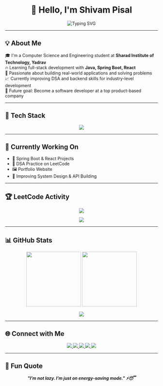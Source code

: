 <h1 align="center">👋 Hello, I'm Shivam Pisal</h1>
<p align="center">
  <img src="https://readme-typing-svg.demolab.com?font=Fira+Code&pause=1500&color=00FFFF&center=true&vCenter=true&width=600&lines=Full+Stack+Java+Developer;Spring+Boot+%7C+React;Problem+Solver+%26+Tech+Explorer;Building+and+Improving+Every+Day" alt="Typing SVG" />
</p>



---

## 💡 About Me

🎓 I'm a Computer Science and Engineering student at **Sharad Institute of Technology, Yadrav**  
🔥 Learning full-stack development with **Java, Spring Boot, React**  
💪 Passionate about building real-world applications and solving problems  
📈 Currently improving DSA and backend skills for industry-level development  
🎯 Future goal: Become a software developer at a top product-based company  

---

## 🚀 Tech Stack

<p align="center">
  <img src="https://skillicons.dev/icons?i=java,spring,react,html,css,js,mysql,git,github,vscode" />
</p>

---

## 🧠 Currently Working On

- 🔨 Spring Boot & React Projects
- 📘 DSA Practice on LeetCode
- 🖼️ Portfolio Website
- 🧪 Improving System Design & API Building

---

## 🏆 LeetCode Activity

<p align="center">
  <a href="https://leetcode.com/shivampisal00/" target="_blank">
    <img src="https://img.shields.io/badge/-LeetCode-FFA116?style=for-the-badge&logo=leetcode&logoColor=black" />
  </a>
</p>

<p align="center">
  <img src="https://leetcard.jacoblin.cool/shivampisal00?theme=dark&font=Baloo+Bhai&ext=contest" />
</p>

---

## 📊 GitHub Stats

<p align="center">
  <img src="https://github-readme-stats.vercel.app/api?username=shivampisal&show_icons=true&theme=radical" height="180px"/>
  <img src="https://github-readme-stats.vercel.app/api/top-langs/?username=shivampisal&layout=compact&theme=radical" height="180px"/>
</p>

<p align="center">
  <img src="https://github-readme-streak-stats.herokuapp.com/?user=shivampisal&theme=radical" />
</p>

---

## 🌐 Connect with Me

<p align="center">
  <a href="https://www.linkedin.com/in/YOUR_USERNAME/" target="_blank">
    <img src="https://img.shields.io/badge/LinkedIn-%230077B5.svg?&style=for-the-badge&logo=linkedin&logoColor=white" />
  </a>
  <a href="https://www.instagram.com/YOUR_USERNAME/" target="_blank">
    <img src="https://img.shields.io/badge/Instagram-%23E4405F.svg?&style=for-the-badge&logo=instagram&logoColor=white" />
  </a>
  <a href="mailto:your-email@example.com" target="_blank">
    <img src="https://img.shields.io/badge/Gmail-D14836?style=for-the-badge&logo=gmail&logoColor=white" />
  </a>
  <a href="https://github.com/shivampisal" target="_blank">
    <img src="https://img.shields.io/badge/GitHub-%23181717.svg?&style=for-the-badge&logo=github&logoColor=white" />
  </a>
  <a href="https://leetcode.com/YOUR_LEETCODE_USERNAME/" target="_blank">
    <img src="https://img.shields.io/badge/LeetCode-%23FFA116.svg?&style=for-the-badge&logo=leetcode&logoColor=black" />
  </a>
</p>

---


## 💬 Fun Quote

<p align="center">
  <b><i>"I’m not lazy. I’m just on energy‑saving mode." ⚡😴</i></b>
</p>



